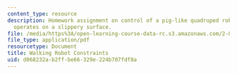 ```yaml
---
content_type: resource
description: Homework assignment on control of a pig-like quadruped robot when it
  operates on a slippery surface.
file: /media/https%3A/open-learning-course-data-rc.s3.amazonaws.com/2-017j-design-of-electromechanical-robotic-systems-fall-2009/d068232ab2ffbe66329e224b707fdf8a_MIT2_017JF09_p27.pdf
file_type: application/pdf
resourcetype: Document
title: Walking Robot Constraints
uid: d068232a-b2ff-be66-329e-224b707fdf8a
---
```

